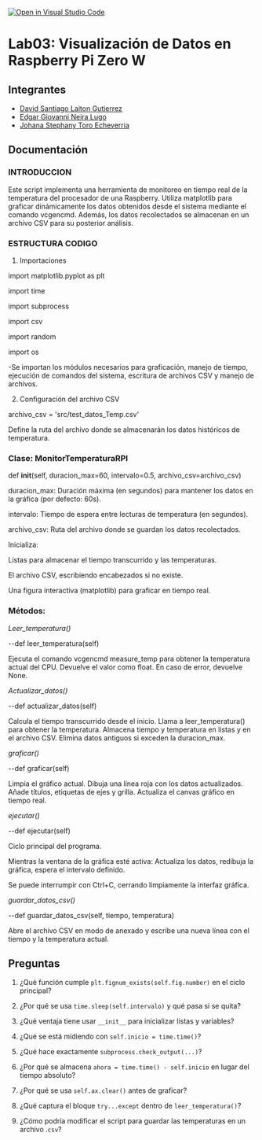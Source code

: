 [![Open in Visual Studio Code](https://classroom.github.com/assets/open-in-vscode-2e0aaae1b6195c2367325f4f02e2d04e9abb55f0b24a779b69b11b9e10269abc.svg)](https://classroom.github.com/online_ide?assignment_repo_id=19144093&assignment_repo_type=AssignmentRepo)
# Lab03: Visualización de Datos en Raspberry Pi Zero W

## Integrantes

- [David Santiago Laiton Gutierrez](https://github.com/dslaitong)
- [Edgar Giovanni Neira Lugo](https://github.com/Gioneira)
- [Johana Stephany Toro Echeverria](https://github.com/JohanaT97)

## Documentación
### INTRODUCCION
Este script implementa una herramienta de monitoreo en tiempo real de la temperatura del procesador de una Raspberry. Utiliza matplotlib para graficar dinámicamente los datos obtenidos desde el sistema mediante el comando vcgencmd. Además, los datos recolectados se almacenan en un archivo CSV para su posterior análisis.

### ESTRUCTURA CODIGO
1. Importaciones

import matplotlib.pyplot as plt

import time

import subprocess

import csv

import random

import os

-Se importan los módulos necesarios para graficación, manejo de tiempo, ejecución de comandos del sistema, escritura de archivos CSV y manejo de archivos.

2. Configuración del archivo CSV

archivo_csv = 'src/test_datos_Temp.csv'

Define la ruta del archivo donde se almacenarán los datos históricos de temperatura.

### Clase: MonitorTemperaturaRPI

def __init__(self, duracion_max=60, intervalo=0.5, archivo_csv=archivo_csv)

duracion_max: Duración máxima (en segundos) para mantener los datos en la gráfica (por defecto: 60s).

intervalo: Tiempo de espera entre lecturas de temperatura (en segundos).

archivo_csv: Ruta del archivo donde se guardan los datos recolectados.

Inicializa:

Listas para almacenar el tiempo transcurrido y las temperaturas.

El archivo CSV, escribiendo encabezados si no existe.

Una figura interactiva (matplotlib) para graficar en tiempo real.

### Métodos: 

*Leer_temperatura()*

--def leer_temperatura(self)

Ejecuta el comando vcgencmd measure_temp para obtener la temperatura actual del CPU. Devuelve el valor como float. En caso de error, devuelve None.

*Actualizar_datos()*

--def actualizar_datos(self)

Calcula el tiempo transcurrido desde el inicio. Llama a leer_temperatura() para obtener la temperatura. Almacena tiempo y temperatura en listas y en el archivo CSV. Elimina datos antiguos si exceden la duracion_max.

*graficar()*

--def graficar(self)

Limpia el gráfico actual. Dibuja una línea roja con los datos actualizados. Añade títulos, etiquetas de ejes y grilla. Actualiza el canvas gráfico en tiempo real.

*ejecutar()*

--def ejecutar(self)

Ciclo principal del programa.

Mientras la ventana de la gráfica esté activa: Actualiza los datos, redibuja la gráfica, espera el intervalo definido.

Se puede interrumpir con Ctrl+C, cerrando limpiamente la interfaz gráfica.

*guardar_datos_csv()*

--def guardar_datos_csv(self, tiempo, temperatura)

Abre el archivo CSV en modo de anexado y escribe una nueva línea con el tiempo y la temperatura actual.



## Preguntas

1. ¿Qué función cumple ```plt.fignum_exists(self.fig.number)``` en el ciclo principal?

2. ¿Por qué se usa ```time.sleep(self.intervalo)``` y qué pasa si se quita?

3. ¿Qué ventaja tiene usar ```__init__``` para inicializar listas y variables?

4. ¿Qué se está midiendo con ```self.inicio = time.time()```?

5. ¿Qué hace exactamente ```subprocess.check_output(...)```?

6. ¿Por qué se almacena ```ahora = time.time() - self.inicio``` en lugar del tiempo absoluto?

7. ¿Por qué se usa ```self.ax.clear()``` antes de graficar?

8. ¿Qué captura el bloque ```try...except``` dentro de ```leer_temperatura()```?

9. ¿Cómo podría modificar el script para guardar las temperaturas en un archivo .```csv```?
